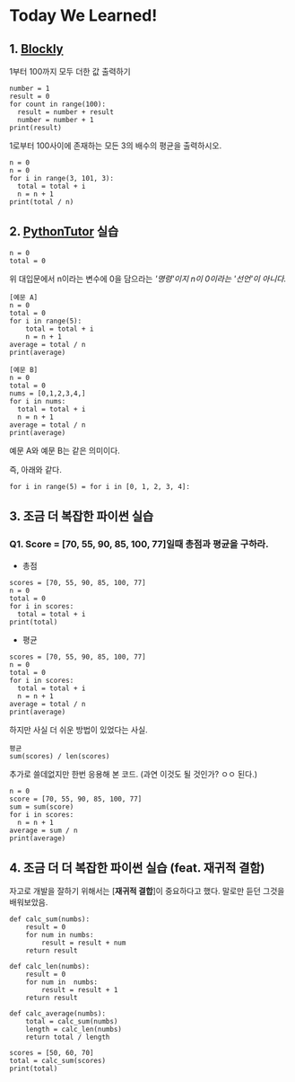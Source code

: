 # Today We Learned!

## 1. [**Blockly**](https://blockly-demo.appspot.com/static/demos/code/index.html?lang=ko)
1부터 100까지 모두 더한 값 출력하기
```
number = 1
result = 0
for count in range(100):
  result = number + result
  number = number + 1
print(result)
```
1로부터 100사이에 존재하는 모든 3의 배수의 평균을 출력하시오.

```
n = 0
n = 0
for i in range(3, 101, 3):
  total = total + i
  n = n + 1
print(total / n)

```

##  2. [**PythonTutor**](http://www.pythontutor.com/live.html#mode=edit) 실습 

```
n = 0
total = 0
```
위 대입문에서 n이라는 변수에 0을 담으라는 *'명령'이지 n이 0이라는 '선언'이 아니다.*

```
[예문 A]
n = 0
total = 0
for i in range(5):
    total = total + i
    n = n + 1
average = total / n
print(average)
```

```
[예문 B]
n = 0
total = 0
nums = [0,1,2,3,4,]
for i in nums:
  total = total + i
  n = n + 1
average = total / n
print(average)
```
예문 A와 예문 B는 같은 의미이다.

즉, 아래와 같다.
```
for i in range(5) = for i in [0, 1, 2, 3, 4]:
```

## 3. 조금 더 복잡한 파이썬 실습

### Q1. Score = [70, 55, 90, 85, 100, 77]일때 총점과 평균을 구하라.

- 총점
```
scores = [70, 55, 90, 85, 100, 77]
n = 0
total = 0
for i in scores:
  total = total + i
print(total)
```
- 평균
```
scores = [70, 55, 90, 85, 100, 77]
n = 0
total = 0
for i in scores:
  total = total + i
  n = n + 1
average = total / n
print(average) 
```
하지만 사실 더 쉬운 방법이 있었다는 사실.
```
평균 
sum(scores) / len(scores)
```
추가로 쓸데없지만 한번 응용해 본 코드. (과연 이것도 될 것인가? ㅇㅇ 된다.)

```
n = 0
score = [70, 55, 90, 85, 100, 77]
sum = sum(score)
for i in scores:
  n = n + 1
average = sum / n
print(average)
```

## 4. 조금 더 더 복잡한 파이썬 실습 (feat. 재귀적 결함)

자고로 개발을 잘하기 위해서는 [**재귀적 결합**]이 중요하다고 했다. 말로만 듣던 그것을 배워보았음.

```
def calc_sum(numbs):
    result = 0
    for num in numbs:
        result = result + num
    return result

def calc_len(numbs):
    result = 0
    for num in  numbs:
        result = result + 1
    return result

def calc_average(numbs):
    total = calc_sum(numbs)
    length = calc_len(numbs)
    return total / length

scores = [50, 60, 70]
total = calc_sum(scores)
print(total)
```

